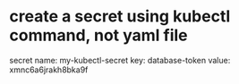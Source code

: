 # create a secret using kubectl command, not yaml file

secret name: my-kubectl-secret
key: database-token
value: xmnc6a6jrakh8bka9f

